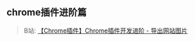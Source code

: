 ## chrome插件进阶篇

> B站: [【Chrome插件】Chrome插件开发进阶 - 导出网站图片](https://www.bilibili.com/video/BV1HA411Y7KU/)